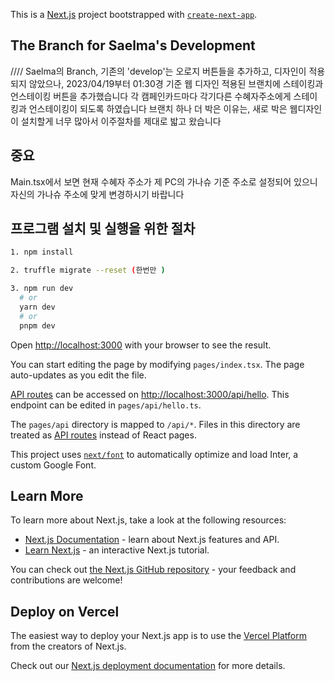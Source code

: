 This is a [Next.js](https://nextjs.org/) project bootstrapped with [`create-next-app`](https://github.com/vercel/next.js/tree/canary/packages/create-next-app).

## The Branch for Saelma's Development 

//// Saelma의 Branch, 기존의 'develop'는 오로지 버튼들을 추가하고, 디자인이 적용되지 않았으나,
2023/04/19부터 01:30경 기준 웹 디자인 적용된 브랜치에 스테이킹과 언스테이킹 버튼을 추가했습니다
각 캠페인카드마다 각기다른 수혜자주소에게 스테이킹과 언스테이킹이 되도록 하였습니다 
브랜치 하나 더 박은 이유는, 새로 박은 웹디자인이 설치할게 너무 많아서 이주절차를 제대로 밟고 왔습니다 

## 중요
Main.tsx에서 보면 현재 수혜자 주소가 제 PC의 가나슈 기준 주소로 설정되어 있으니 자신의 가나슈 주소에 맞게 변경하시기 바랍니다

## 프로그램 설치 및 실행을 위한 절차 
```bash
1. npm install

2. truffle migrate --reset (한번만 )

3. npm run dev
  # or
  yarn dev
  # or
  pnpm dev
  ```

Open [http://localhost:3000](http://localhost:3000) with your browser to see the result.

You can start editing the page by modifying `pages/index.tsx`. The page auto-updates as you edit the file.

[API routes](https://nextjs.org/docs/api-routes/introduction) can be accessed on [http://localhost:3000/api/hello](http://localhost:3000/api/hello). This endpoint can be edited in `pages/api/hello.ts`.

The `pages/api` directory is mapped to `/api/*`. Files in this directory are treated as [API routes](https://nextjs.org/docs/api-routes/introduction) instead of React pages.

This project uses [`next/font`](https://nextjs.org/docs/basic-features/font-optimization) to automatically optimize and load Inter, a custom Google Font.

## Learn More

To learn more about Next.js, take a look at the following resources:

- [Next.js Documentation](https://nextjs.org/docs) - learn about Next.js features and API.
- [Learn Next.js](https://nextjs.org/learn) - an interactive Next.js tutorial.

You can check out [the Next.js GitHub repository](https://github.com/vercel/next.js/) - your feedback and contributions are welcome!

## Deploy on Vercel

The easiest way to deploy your Next.js app is to use the [Vercel Platform](https://vercel.com/new?utm_medium=default-template&filter=next.js&utm_source=create-next-app&utm_campaign=create-next-app-readme) from the creators of Next.js.

Check out our [Next.js deployment documentation](https://nextjs.org/docs/deployment) for more details.
